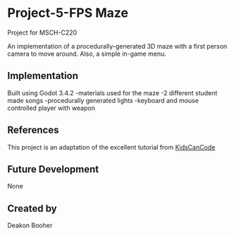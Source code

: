 
# Project-5-FPS Maze

Project for MSCH-C220

An implementation of a procedurally-generated 3D maze with a first person camera to move around. Also, a simple in-game menu.

## Implementation

Built using Godot 3.4.2
-materials used for the maze
-2 different student made songs
-procedurally generated lights
-keyboard and mouse controlled player with weapon

## References

This project is an adaptation of the excellent tutorial from [KidsCanCode](https://kidscancode.org/blog/2018/08/godot3_procgen1/)

## Future Development

None

## Created by 
Deakon Booher
